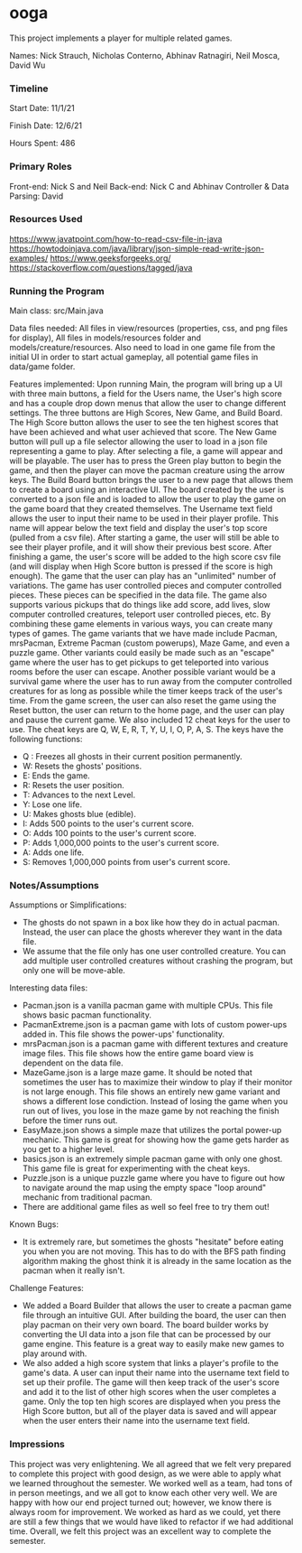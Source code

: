 ooga
====

This project implements a player for multiple related games.

Names: Nick Strauch, Nicholas Conterno, Abhinav Ratnagiri, Neil Mosca, David Wu


### Timeline

Start Date: 11/1/21

Finish Date: 12/6/21

Hours Spent: 486

### Primary Roles
Front-end: Nick S and Neil
Back-end: Nick C and Abhinav
Controller & Data Parsing: David

### Resources Used
https://www.javatpoint.com/how-to-read-csv-file-in-java
https://howtodoinjava.com/java/library/json-simple-read-write-json-examples/
https://www.geeksforgeeks.org/
https://stackoverflow.com/questions/tagged/java

### Running the Program

Main class: src/Main.java

Data files needed: All files in view/resources (properties, css, and png files for display), All files in models/resources folder and models/creature/resources.
Also need to load in one game file from the initial UI in order to start actual gameplay, all potential game files in data/game folder.

Features implemented: Upon running Main, the program will bring up a UI with three main buttons, a field for the Users name, 
the User's high score and has a couple drop down menus that allow the user to change different settings.
The three buttons are High Scores, New Game, and Build Board. The High Score button allows the user to see the ten highest scores
that have been achieved and what user achieved that score. The New Game button will pull up a file selector allowing
the user to load in a json file representing a game to play. After selecting a file, a game will appear and will be
playable. The user has to press the Green play button to begin the game, and then the player can move the pacman creature using the arrow keys. The Build Board button brings the user to a new page that allows them to create a board using an
interactive UI. The board created by the user is converted to a json file and is loaded to allow the user to play the game
on the game board that they created themselves. The Username text field allows the user to input their name to be used in their
player profile. This name will appear below the text field and display the user's top score (pulled from a csv file). After starting
a game, the user will still be able to see their player profile, and it will show their previous best score. After finishing a game,
the user's score will be added to the high score csv file (and will display when High Score button is pressed if the score is high enough).
The game that the user can play has an "unlimited" number of variations. The game has user controlled pieces and computer controlled
pieces. These pieces can be specified in the data file. The game also supports various pickups that do things like add score,
add lives, slow computer controlled creatures, teleport user controlled pieces, etc. By combining these game elements in various ways,
you can create many types of games. The game variants that we have made include Pacman, mrsPacman, Extreme Pacman (custom powerups), 
Maze Game, and even a puzzle game. Other variants could easily be made such as an "escape" game where the user has to get pickups to get teleported into
various rooms before the user can escape. Another possible variant would be a survival game where the user has to run away from
the computer controlled creatures for as long as possible while the timer keeps track of the user's time. From the game screen,
the user can also reset the game using the Reset button, the user can return to the home page, and the user can play and pause
the current game. We also included 12 cheat keys for the user to use. The cheat keys are Q, W, E, R, T, Y,
U, I, O, P, A, S. The keys have the following functions:
* Q : Freezes all ghosts in their current position permanently.
* W: Resets the ghosts' positions.
* E: Ends the game.
* R: Resets the user position.
* T: Advances to the next Level.
* Y: Lose one life.
* U: Makes ghosts blue (edible).
* I: Adds 500 points to the user's current score.
* O: Adds 100 points to the user's current score.
* P: Adds 1,000,000 points to the user's current score.
* A: Adds one life.
* S: Removes 1,000,000 points from user's current score.


### Notes/Assumptions

Assumptions or Simplifications: 
* The ghosts do not spawn in a box like how they do in actual pacman. Instead, the user can place the ghosts wherever they want in the data file.
* We assume that the file only has one user controlled creature. You can add multiple user controlled creatures without crashing
the program, but only one will be move-able.

Interesting data files:
* Pacman.json is a vanilla pacman game with multiple CPUs. This file shows basic pacman functionality.
* PacmanExtreme.json is a pacman game with lots of custom power-ups added in. This file shows the power-ups' functionality.
* mrsPacman.json is a pacman game with different textures and creature image files. This file shows how the entire game board view is dependent on the data file.
* MazeGame.json is a large maze game. It should be noted that sometimes the user has to maximize their window to play if their monitor is not large enough. This file shows an entirely new game variant and shows a different lose condiction.
Instead of losing the game when you run out of lives, you lose in the maze game by not reaching the finish before the timer runs out.
* EasyMaze.json shows a simple maze that utilizes the portal power-up mechanic. This game is great for showing how the game gets harder as you get to a higher level.
* basics.json is an extremely simple pacman game with only one ghost. This game file is great for experimenting with the cheat keys.
* Puzzle.json is a unique puzzle game where you have to figure out how to navigate around the map using the empty space "loop around" mechanic from traditional pacman.
* There are additional game files as well so feel free to try them out!

Known Bugs:
* It is extremely rare, but sometimes the ghosts "hesitate" before eating you when you are not moving. This has to do with the BFS
path finding algorithm making the ghost think it is already in the same location as the pacman when it really isn't.

Challenge Features:
* We added a Board Builder that allows the user to create a pacman game file through an intuitive GUI. After building the board, the user can then play pacman on their very own board.
The board builder works by converting the UI data into a json file that can be processed by our game engine. This feature is a great way to easily make new games to play around with.
* We also added a high score system that links a player's profile to the game's data. A user can input their name into the username text field to set up their profile. The game will then keep track of the user's score
and add it to the list of other high scores when the user completes a game. Only the top ten high scores are displayed when you press the High Score button, but all of the player
data is saved and will appear when the user enters their name into the username text field.

### Impressions
This project was very enlightening. We all agreed that we felt very prepared to complete this project with good design, as we were able to 
apply what we learned throughout the semester. We worked well as a team, had tons of in person meetings, and we all got to know each other very well.
We are happy with how our end project turned out; however, we know there is always room for improvement. We worked as hard as we could, yet there are still
a few things that we would have liked to refactor if we had additional time. Overall, we felt this project was an excellent way to complete the semester.

